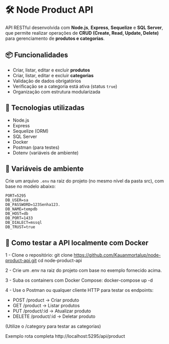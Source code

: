 # 🛠️ Node Product API

API RESTful desenvolvida com **Node.js**, **Express**, **Sequelize** e **SQL Server**, que permite realizar operações de **CRUD (Create, Read, Update, Delete)** para gerenciamento de **produtos e categorias**.

## 📦 Funcionalidades

- Criar, listar, editar e excluir **produtos**
- Criar, listar, editar e excluir **categorias**
- Validação de dados obrigatórios
- Verificação se a categoria está ativa (status `true`)
- Organização com estrutura modularizada

## 🚀 Tecnologias utilizadas

- Node.js
- Express
- Sequelize (ORM)
- SQL Server
- Docker
- Postman (para testes)
- Dotenv (variáveis de ambiente)

## 🔐 Variáveis de ambiente

Crie um arquivo `.env` na raiz do projeto (no mesmo nível da pasta src), com base no modelo abaixo:

```env
PORT=5295
DB_USER=sa
DB_PASSWORD=123Senha123.
DB_NAME=tempdb
DB_HOST=db
DB_PORT=1433
DB_DIALECT=mssql
DB_TRUST=true
```

## 🧪 Como testar a API localmente com Docker

1 - Clone o repositório:
git clone https://github.com/Kauanmortalup/node-product-api.git
cd node-product-api

2 - Crie um .env na raiz do projeto com base no exemplo fornecido acima.

3 - Suba os containers com Docker Compose:
docker-compose up -d

4 - Use o Postman ou qualquer cliente HTTP para testar os endpoints:

- POST /product → Criar produto
- GET /product → Listar produtos
- PUT /product/:id → Atualizar produto
- DELETE /product/:id → Deletar produto

(Utilize o /category para testar as categorias)

Exemplo rota completa http://localhost:5295/api/product

